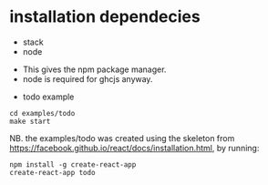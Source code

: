 # installation dependecies
* stack
* node
 - This gives the npm package manager.
 - node is required for ghcjs anyway.

* todo example
```
cd examples/todo
make start
```
NB. the examples/todo was created using the skeleton from
https://facebook.github.io/react/docs/installation.html, by running:
```
npm install -g create-react-app
create-react-app todo
```